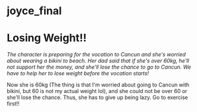 # joyce_final

# Losing Weight!!
_The character is preparing for the vocation to Cancun and she's worried about wearing a bikini to beach. Her dad said that if she's over 60kg, he'll  not support her the money, and she'll lose the chance to go to Cancun. We have to help her to lose weight before the vocation starts!_

Now she is 60kg (The thing is that I'm worried about going to Cancun with bikini, but 60 is not my actual weight lol), and she could not be over 60 or she'll lose the chance. Thus, she has to give up being lazy. Go to exercise first!!
